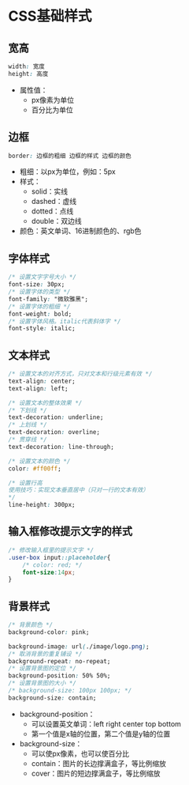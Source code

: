# CSS基础样式

## 宽高

```css
width: 宽度
height: 高度
```

- 属性值：
  - px像素为单位
  - 百分比为单位

## 边框

```css
border: 边框的粗细 边框的样式 边框的颜色
```

- 粗细：以px为单位，例如：5px
- 样式：
  - solid：实线
  - dashed：虚线
  - dotted：点线
  - double：双边线
- 颜色：英文单词、16进制颜色的、rgb色

## 字体样式

```css
/* 设置文字字号大小 */
font-size: 30px;
/* 设置字体的类型 */
font-family: "微软雅黑";
/* 设置字体的粗细 */
font-weight: bold;
/* 设置字体风格。italic代表斜体字 */
font-style: italic;
```

## 文本样式

```css
/* 设置文本的对齐方式，只对文本和行级元素有效 */
text-align: center;
text-align: left;

/* 设置文本的整体效果 */
/* 下划线 */
text-decoration: underline;
/* 上划线 */
text-decoration: overline;
/* 贯穿线 */
text-decoration: line-through;

/* 设置文本的颜色 */
color: #ff00ff;

/* 设置行高
使用技巧：实现文本垂直居中（只对一行的文本有效）
*/
line-height: 300px;
```

## 输入框修改提示文字的样式

```css
/* 修改输入框里的提示文字 */
.user-box input::placeholder{
    /* color: red; */
    font-size:14px;
}
```

## 背景样式

```css
/* 背景颜色 */
background-color: pink;

background-image: url(./image/logo.png);
/* 取消背景的重复铺设 */
background-repeat: no-repeat;
/* 设置背景图的定位 */
background-position: 50% 50%;
/* 设置背景图的大小 */
/* background-size: 100px 100px; */
background-size: contain;
```

- background-position：
  - 可以设置英文单词：left right  center top bottom
  - 第一个值是x轴的位置，第二个值是y轴的位置
- background-size：
  - 可以使px像素，也可以使百分比
  - contain：图片的长边撑满盒子，等比例缩放
  - cover：图片的短边撑满盒子，等比例缩放
